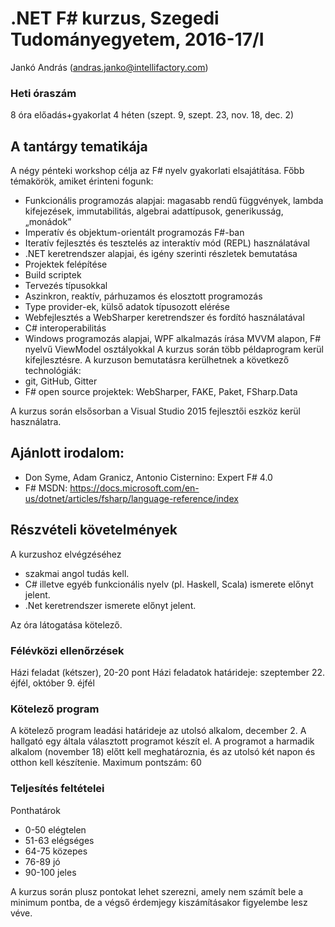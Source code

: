 # .NET F# kurzus, Szegedi Tudományegyetem, 2016-17/I

Jankó András (andras.janko@intellifactory.com)

### Heti óraszám

8 óra előadás+gyakorlat 4 héten (szept. 9, szept. 23, nov. 18, dec. 2)

## A tantárgy tematikája

A négy pénteki workshop célja az F# nyelv gyakorlati elsajátítása. Főbb témakörök, amiket érinteni fogunk:

* Funkcionális programozás alapjai: magasabb rendű függvények, lambda kifejezések, immutabilitás, algebrai adattípusok, generikusság, „monádok”
* Imperatív és objektum-orientált programozás F#-ban
* Iteratív fejlesztés és tesztelés az interaktív mód (REPL) használatával
* .NET keretrendszer alapjai, és igény szerinti részletek bemutatása
* Projektek felépítése
* Build scriptek
* Tervezés típusokkal
* Aszinkron, reaktív, párhuzamos és elosztott programozás
* Type provider-ek, külső adatok típusozott elérése
* Webfejlesztés a WebSharper keretrendszer és fordító használatával
* C# interoperabilitás
* Windows programozás alapjai, WPF alkalmazás írása MVVM alapon, F# nyelvű ViewModel osztályokkal
A kurzus során több példaprogram kerül kifejlesztésre. 
A kurzuson bemutatásra kerülhetnek a következő technológiák:  
* git, GitHub, Gitter
* F# open source projektek: WebSharper, FAKE, Paket, FSharp.Data

A kurzus során elsősorban a Visual Studio 2015 fejlesztői eszköz kerül használatra.

## Ajánlott irodalom:

* Don Syme, Adam Granicz, Antonio Cisternino: Expert F# 4.0
* F# MSDN: https://docs.microsoft.com/en-us/dotnet/articles/fsharp/language-reference/index

## Részvételi követelmények

A kurzushoz elvégzéséhez 

* szakmai angol tudás kell.
* C# illetve egyéb funkcionális nyelv (pl. Haskell, Scala) ismerete előnyt jelent.
* .Net keretrendszer ismerete előnyt jelent.

Az óra látogatása kötelező. 

### Félévközi ellenőrzések

Házi feladat (kétszer), 20-20 pont
Házi feladatok határideje: szeptember 22. éjfél, október 9. éjfél

### Kötelező program

A kötelező program leadási határideje az utolsó alkalom, december 2. A hallgató egy általa választott programot készít el. A programot a harmadik alkalom (november 18) előtt kell meghatároznia, és az utolsó két napon és otthon kell készítenie. Maximum pontszám: 60

### Teljesítés feltételei

Ponthatárok

* 0-50 elégtelen
* 51-63 elégséges
* 64-75 közepes
* 76-89 jó
* 90-100 jeles

A kurzus során plusz pontokat lehet szerezni, amely nem számít bele a minimum pontba, de a végső érdemjegy kiszámításakor figyelembe lesz véve.
